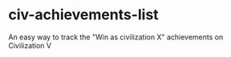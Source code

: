 # civ-achievements-list
An easy way to track the "Win as civilization X" achievements on Civilization V

